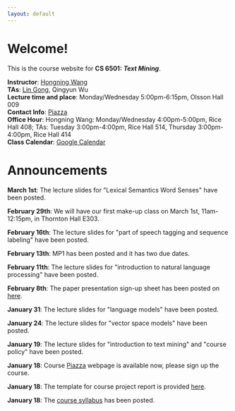 ```yaml
---
layout: default
---
```

# Welcome!
This is the course website for **CS 6501:** ***Text Mining***.

**Instructor**: [Hongning Wang](http://www.cs.virginia.edu/~hw5x/)   
**TAs**: [Lin Gong](http://www.cs.virginia.edu/~lg5bt/), Qingyun Wu             
**Lecture time and place**: Monday/Wednesday 5:00pm-6:15pm, Olsson Hall 009   
**Contact Info**: [Piazza](https://piazza.com/virginia/spring2016/cs6501/home)   
**Office Hour**: Hongning Wang: Monday/Wednesday 4:00pm-5:00pm, Rice Hall 408; TAs: Tuesday 3:00pm-4:00pm, Rice Hall 514, Thursday 3:00pm-4:00pm, Rice Hall 414                            
**Class Calendar**: [Google Calendar]({{site.baseurl}}/calendar/)

# Announcements

**March 1st**: The lecture slides for "Lexical Semantics Word Senses" have been posted.   

**February 29th**: We will have our first make-up class on March 1st, 11am-12:15pm, in Thornton Hall E303.

**February 16th**: The lecture slides for "part of speech tagging and sequence labeling" have been posted. 

**February 13th**: MP1 has been posted and it has two due dates.   

**February 11th**: The lecture slides for "introduction to natural language processing" have been posted.   

**February 8th**: The paper presentation sign-up sheet has been posted on [here]({{site.baseurl}}/presentation/#paper-signup).     

**January 31**: The lecture slides for "language models" have been posted.

**January 24**: The lecture slides for "vector space models" have been posted.

**January 19**: The lecture slides for "introduction to text mining" and "course policy" have been posted.

**January 18**: Course [Piazza](https://piazza.com/virginia/spring2016/cs6501/home) webpage is available now, please sign up the course.

**January 18**: The template for course project report is provided [here](http://www.acm.org/publications/proceedings-template).

**January 18**: The [course syllabus]({{site.baseurl}}/docs/PDFs/syllabus.pdf) has been
posted.